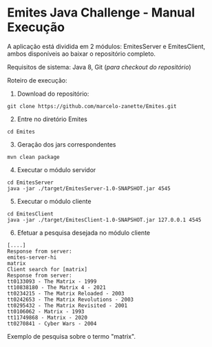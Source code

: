 # Emites Java Challenge - Manual Execução

A aplicação está dividida em 2 módulos: EmitesServer e EmitesClient, ambos disponíveis ao baixar o repositório completo.

Requisitos de sistema: Java 8, Git (_para checkout do repositório_)

Roteiro de execução:

1. Download do repositório:
```
git clone https://github.com/marcelo-zanette/Emites.git
```
2. Entre no diretório Emites
```
cd Emites
```

3. Geração dos jars correspondentes
```
mvn clean package
```

4. Executar o módulo servidor
```
cd EmitesServer
java -jar ./target/EmitesServer-1.0-SNAPSHOT.jar 4545
```

5. Executar o módulo cliente
```
cd EmitesClient
java -jar ./target/EmitesClient-1.0-SNAPSHOT.jar 127.0.0.1 4545
```

6. Efetuar a pesquisa desejada no módulo cliente
```
[....]
Response from server:
emites-server-hi
matrix
Client search for [matrix]
Response from server:
tt0133093 - The Matrix - 1999
tt10838180 - The Matrix 4 - 2021
tt0234215 - The Matrix Reloaded - 2003
tt0242653 - The Matrix Revolutions - 2003
tt0295432 - The Matrix Revisited - 2001
tt0106062 - Matrix - 1993
tt11749868 - Matrix - 2020
tt0270841 - Cyber Wars - 2004
```
Exemplo de pesquisa sobre o termo "matrix".

